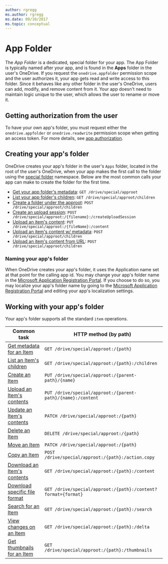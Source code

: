 ```yaml
---
author: rgregg
ms.author: rgregg
ms.date: 09/10/2017
ms.topic: conceptual
---
```

# App Folder

The _App Folder_ is a dedicated, special folder for your app.
The App Folder is typically named after your app, and is found in the **Apps** folder in the user's OneDrive.
If you request the `onedrive.appfolder` permission scope and the user authorizes it, your app gets read and write access to this folder.
Since it behaves like any other folder in the user's OneDrive, users can add, modify, and remove content from it. Your app doesn't need to maintain logic unique to the user, which allows the user to rename or move it.

## Getting authorization from the user

To have your own app's folder, you must request either the `onedrive.appfolder` or `onedrive.readwrite` permission scope when getting an access token.
For more details, see [app authorization](auth/msa-oauth.md).

## Creating your app's folder

OneDrive creates your app's folder in the user's `Apps` folder, located in the root of the user's OneDrive, when your app makes the first call to the folder using the [special folder](../api/drive_get_specialfolder.md) namespace.
Below are the most common calls your app can make to create the folder for the first time.

* [Get your app folder's metadata](../api/driveitem_get.md): `GET /drive/special/approot`
* [List your app folder's children](../api/driveitem_list_children.md): `GET /drive/special/approot/children`
* [Create a folder under the approot](../api/driveitem_post_children.md): `POST /drive/special/approot/children`
* [Create an upload session](../api/driveitem_createuploadsession.md): `POST /drive/special/approot:/{filename}:/createUploadSession`
* [Upload an item's content](../api/driveitem_put_content.md): `PUT /drive/special/approot:/{fileName}:/content`
* [Upload an item's content w/ metadata](../api/driveitem_post_content.md): `POST /drive/special/approot/children`
* [Upload an item's content from URL](../api/driveitem_upload_url.md): `POST /drive/special/approot/children`

### Naming your app's folder

When OneDrive creates your app's folder, it uses the Application name set at that point for the calling app id.
You may change your app's folder name in the [Microsoft Application Registration Portal][1].
If you choose to do so, you may localize your app's folder name by going to the [Microsoft Application Registration Portal][1] and editing your app's localization settings.

[1]: https://apps.dev.microsoft.com

## Working with your app's folder

Your app's folder supports all the standard `item` operations.

| Common task                                         | HTTP method (by path)                                       |
| --------------------------------------------------- | ----------------------------------------------------------- |
| [Get metadata for an Item](../api/driveitem_get.md)         | `GET /drive/special/approot:/{path}`                        |
| [List an Item's children](../api/driveitem_list_children.md)         | `GET /drive/special/approot:/{path}:/children`              |
| [Create an Item](../api/driveitem_post_children.md)                | `PUT /drive/special/approot:/{parent-path}/{name}`          |
| [Upload an Item's contents](../api/driveitem_put_content.md)     | `PUT /drive/special/approot:/{parent-path}/{name}:/content` |
| [Update an Item's contents](../api/driveitem_update.md)     | `PATCH /drive/special/approot:/{path}`                      |
| [Delete an Item](../api/driveitem_delete.md)                | `DELETE /drive/special/approot:/{path}`                     |
| [Move an Item](../api/driveitem_move.md)                    | `PATCH /drive/special/approot:/{path}`                      |
| [Copy an Item](../api/driveitem_copy.md)                    | `POST /drive/special/approot:/{path}:/action.copy`          |
| [Download an Item's contents](../api/driveitem_get_content.md) | `GET /drive/special/approot:/{path}:/content`               |
| [Download specific file format](../api/driveitem_get_content_format.md)   | `GET /drive/special/approot:/{path}:/content?format={format}` |
| [Search for an Item](../api/driveitem_search.md)            | `GET /drive/special/approot:/{path}:/search`                |
| [View changes on an Item][item-changes]             | `GET /drive/special/approot:/{path}:/delta`                 |
| [Get thumbnails for an Item][get-thumbnails]        | `GET /drive/special/approot:/{path}:/thumbnails`            |

[item-changes]: ../api/driveitem_delta.md
[get-thumbnails]: ../api/driveitem_list_thumbnails.md

<!-- {
  "type": "#page.annotation",
  "description": "Use the app root special folder to create a home for your app's user content.",
  "keywords": "approot, app folder, application folder, special folder, home folder",
  "section": "documentation",
  "tocPath": "Concepts/App folder"
} -->

